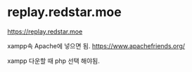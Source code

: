 # replay.redstar.moe

https://replay.redstar.moe

xampp속 Apache에 넣으면 됨. https://www.apachefriends.org/

xampp 다운할 때 php 선택 해야됨.
